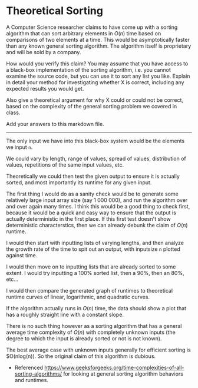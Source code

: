 # Theoretical Sorting

A Computer Science researcher claims to have come up with a sorting algorithm
that can sort arbitrary elements in $O(n)$ time based on comparisons of two
elements at a time. This would be asymptotically faster than any known general
sorting algorithm. The algorithm itself is proprietary and will be sold by a
company.

How would you verify this claim? You may assume that you have access to a
black-box implementation of the sorting algorithm, i.e. you cannot examine the
source code, but you can use it to sort any list you like. Explain in detail
your method for investigating whether X is correct, including any expected
results you would get.

Also give a theoretical argument for why X could or could not be correct, based
on the complexity of the general sorting problem we covered in class.

Add your answers to this markdown file.

<hr>

The only input we have into this black-box system would be the elements we input `n`.

We could vary by length, range of values, spread of values, distribution of values, repetitions of the same input values, etc.

Theoretically we could then test the given output to ensure it is actually sorted, and most importantly its runtime for any given input.

The first thing I would do as a sanity check would be to generate some relatively large input array size (say 1 000 000), and run the algorithm over and over again many times. I think this would be a good thing to check first, because it would be a quick and easy way to ensure that the output is actually deterministic in the first place. If this first test doesn't show deterministic characterstics, then we can already debunk the claim of $O(n)$ runtime.

I would then start with inputting lists of varying lengths, and then analyze the growth rate of the time to spit out an output, with inputsize `n` plotted against time.

I would then move on to inputting lists that are already sorted to some extent. I would try inputting a 100% sorted list, then a 90%, then an 80%, etc...

I would then compare the generated graph of runtimes to theoretical runtime curves of linear, logarithmic, and quadratic curves.

If the algorithm actually runs in $O(n)$ time, the data should show a plot that has a roughly straight line with a constant slope.

There is no such thing however as a sorting algorithm that has a general average time complexity of $O(n)$ with completely unknown inputs (the degree to which the input is already sorted or not is not known).

The best average case with unknown inputs generally for efficient sorting is $O(nlog(n)). So the original claim of this algorithm is dubious.

- Referenced https://www.geeksforgeeks.org/time-complexities-of-all-sorting-algorithms/ for looking at general sorting algorithm behaviors and runtimes.